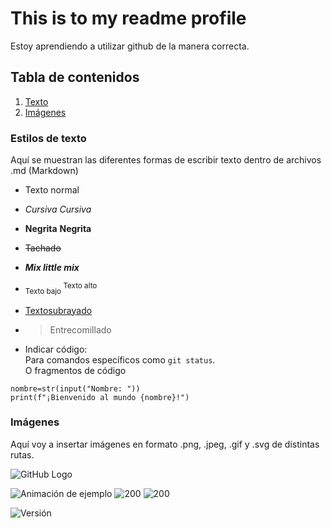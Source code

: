 # This is to my readme profile
Estoy aprendiendo a utilizar github de la manera correcta.

## Tabla de contenidos
1. [Texto](#estilos-de-texto)
2. [Imágenes](#rutas-de-imágene)


### Estilos de texto
Aquí se muestran las diferentes formas de escribir texto dentro de archivos .md (Markdown)
- Texto normal
* *Cursiva* _Cursiva_
- **Negrita** __Negrita__
* ~~Tachado~~
- ***Mix little mix***
* <sub> Texto bajo </sub> <sup> Texto alto </sup>
- <ins> Textosubrayado </ins>
* > Entrecomillado
- Indicar código:  
Para comandos específicos como `git status`.<br>
O fragmentos de código
```
nombre=str(input("Nombre: "))
print(f"¡Bienvenido al mundo {nombre}!")
```
### Imágenes
Aquí voy a insertar imágenes en formato .png, .jpeg, .gif y .svg de distintas rutas.

![GitHub Logo](https://github.githubassets.com/images/modules/logos_page/GitHub-Mark.png "GitHub Logo")

![Animación de ejemplo](https://media.giphy.com/media/26BRuo6sLetdllPAQ/giphy.gif)
![200](https://github.com/user-attachments/assets/6f1203cb-415d-432c-bfd8-0ba82ddd081e)
![200](https://github.com/user-attachments/assets/7c3eb2d4-4a67-4e81-8f88-cba5d1a7a8a7)

![Versión](https://img.shields.io/badge/version-1.0.0-blue)


